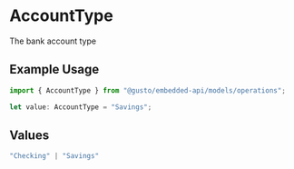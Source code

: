 # AccountType

The bank account type

## Example Usage

```typescript
import { AccountType } from "@gusto/embedded-api/models/operations";

let value: AccountType = "Savings";
```

## Values

```typescript
"Checking" | "Savings"
```
